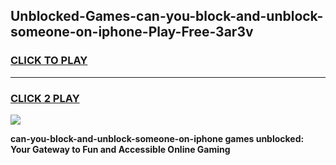 
## Unblocked-Games-can-you-block-and-unblock-someone-on-iphone-Play-Free-3ar3v
<h3>
<a href="https://premium76.site?title=can-you-block-and-unblock-someone-on-iphone&ref=23A">CLICK TO PLAY</a></h3>
<hr>

<h3>
<a href="https://premium76.site?title=can-you-block-and-unblock-someone-on-iphone&ref=23A">CLICK 2 PLAY</a>
  
</h3>

<a href="https://premium76.site?title=can-you-block-and-unblock-someone-on-iphone&ref=23A"><img src="https://clearcache.store/games.png"></a>


**can-you-block-and-unblock-someone-on-iphone games unblocked: Your Gateway to Fun and Accessible Online Gaming**
